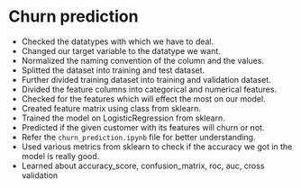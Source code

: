 # Churn prediction

- Checked the datatypes with which we have to deal.
- Changed our target variable to the datatype we want.
- Normalized the naming convention of the column and the values.
- Splitted the dataset into training and test dataset.
- Further divided training dataset into training and validation dataset.
- Divided the feature columns into categorical and numerical features.
- Checked for the features which will effect the most on our model.
- Created feature matrix using class from sklearn.
- Trained the model on LogisticRegression from sklearn.
- Predicted if the given customer with its features will churn or not.
- Refer the `churn_prediction.ipynb` file for better understanding.
- Used various metrics from sklearn to check if the accuracy we got in the model is really good.
- Learned about accuracy_score, confusion_matrix, roc, auc, cross validation
